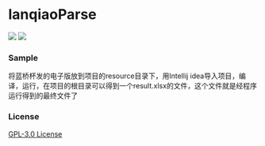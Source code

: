# lanqiaoParse

![](https://img.shields.io/maven-central/v/org.apache.maven/apache-maven.svg) [![](https://img.shields.io/aur/license/yaourt.svg)](https://github.com/JoyHwong/lanqiaoParse/blob/master/LICENSE)

### Sample

将蓝桥杯发的电子版放到项目的resource目录下，用Intellij idea导入项目，编译，运行，在项目的根目录可以得到一个result.xlsx的文件，这个文件就是经程序运行得到的最终文件了

### License

[GPL-3.0 License](https://github.com/JoyHwong/lanqiaoParse/blob/master/LICENSE)

